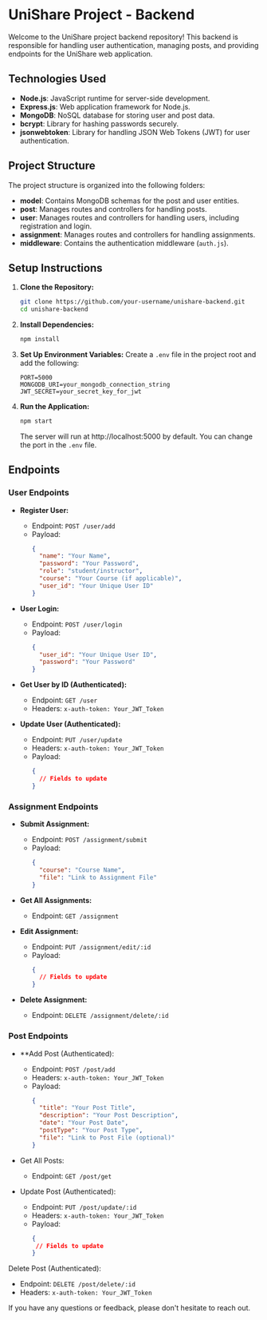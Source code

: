 
# UniShare Project - Backend

Welcome to the UniShare project backend repository! This backend is responsible for handling user authentication, managing posts, and providing endpoints for the UniShare web application.

## Technologies Used

- **Node.js**: JavaScript runtime for server-side development.
- **Express.js**: Web application framework for Node.js.
- **MongoDB**: NoSQL database for storing user and post data.
- **bcrypt**: Library for hashing passwords securely.
- **jsonwebtoken**: Library for handling JSON Web Tokens (JWT) for user authentication.

## Project Structure

The project structure is organized into the following folders:

- **model**: Contains MongoDB schemas for the post and user entities.
- **post**: Manages routes and controllers for handling posts.
- **user**: Manages routes and controllers for handling users, including registration and login.
- **assignment**: Manages routes and controllers for handling assignments.
- **middleware**: Contains the authentication middleware (`auth.js`).

## Setup Instructions

1. **Clone the Repository:**
   ```bash
   git clone https://github.com/your-username/unishare-backend.git
   cd unishare-backend
   ```

2. **Install Dependencies:**
   ```bash
   npm install
   ```

3. **Set Up Environment Variables:**
   Create a `.env` file in the project root and add the following:
   ```env
   PORT=5000
   MONGODB_URI=your_mongodb_connection_string
   JWT_SECRET=your_secret_key_for_jwt
   ```

4. **Run the Application:**
   ```bash
   npm start
   ```
   The server will run at http://localhost:5000 by default. You can change the port in the `.env` file.

## Endpoints

### User Endpoints

- **Register User:**
  - Endpoint: `POST /user/add`
  - Payload:
    ```json
    {
      "name": "Your Name",
      "password": "Your Password",
      "role": "student/instructor",
      "course": "Your Course (if applicable)",
      "user_id": "Your Unique User ID"
    }
    ```

- **User Login:**
  - Endpoint: `POST /user/login`
  - Payload:
    ```json
    {
      "user_id": "Your Unique User ID",
      "password": "Your Password"
    }
    ```

- **Get User by ID (Authenticated):**
  - Endpoint: `GET /user`
  - Headers: `x-auth-token: Your_JWT_Token`

- **Update User (Authenticated):**
  - Endpoint: `PUT /user/update`
  - Headers: `x-auth-token: Your_JWT_Token`
  - Payload:
    ```json
    {
      // Fields to update
    }
    ```

### Assignment Endpoints

- **Submit Assignment:**
  - Endpoint: `POST /assignment/submit`
  - Payload:
    ```json
    {
      "course": "Course Name",
      "file": "Link to Assignment File"
    }
    ```

- **Get All Assignments:**
  - Endpoint: `GET /assignment`

- **Edit Assignment:**
  - Endpoint: `PUT /assignment/edit/:id`
  - Payload:
    ```json
    {
      // Fields to update
    }
    ```

- **Delete Assignment:**
  - Endpoint: `DELETE /assignment/delete/:id`

### Post Endpoints

- **Add Post (Authenticated):
  - Endpoint: `POST /post/add`
  - Headers: `x-auth-token: Your_JWT_Token`
  - Payload:
    ```json
    {
      "title": "Your Post Title",
      "description": "Your Post Description",
      "date": "Your Post Date",
      "postType": "Your Post Type",
      "file": "Link to Post File (optional)"
    }
    ```

- Get All Posts:
  - Endpoint: `GET /post/get`

- Update Post (Authenticated):
  - Endpoint: `PUT /post/update/:id`
  - Headers: `x-auth-token: Your_JWT_Token`
  - Payload:
     ```json
    {
      // Fields to update
    }


Delete Post (Authenticated):
  - Endpoint: `DELETE /post/delete/:id`
  - Headers: `x-auth-token: Your_JWT_Token`

If you have any questions or feedback, please don't hesitate to reach out.

